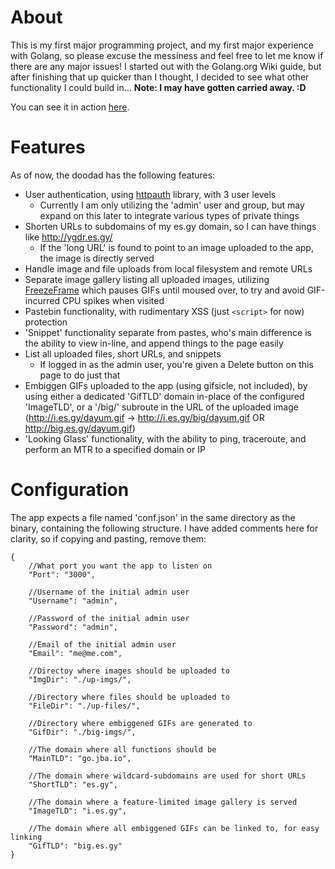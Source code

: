 # About

This is my first major programming project, and my first major experience with Golang, so please excuse the messiness and feel free to let me know if there are any major issues!
I started out with the Golang.org Wiki guide, but after finishing that up quicker than I thought, I decided to see what other functionality I could build in...
**Note: I may have gotten carried away. :D**

You can see it in action [here](http://go.jba.io).

# Features
As of now, the doodad has the following features:
- User authentication, using [httpauth](https://github.com/apexskier/httpauth) library, with 3 user levels
    - Currently I am only utilizing the 'admin' user and group, but may expand on this later to integrate various types of private things
- Shorten URLs to subdomains of my es.gy domain, so I can have things like http://ygdr.es.gy/
    - If the 'long URL' is found to point to an image uploaded to the app, the image is directly served 
- Handle image and file uploads from local filesystem and remote URLs
- Separate image gallery listing all uploaded images, utilizing [FreezeFrame](http://freezeframe.chrisantonellis.com/) which pauses GIFs until moused over, to try and avoid GIF-incurred CPU spikes when visited
- Pastebin functionality, with rudimentary XSS (just `<script>` for now) protection
- 'Snippet' functionality separate from pastes, who's main difference is the ability to view in-line, and append things to the page easily
- List all uploaded files, short URLs, and snippets
    - If logged in as the admin user, you're given a Delete button on this page to do just that
- Embiggen GIFs uploaded to the app (using gifsicle, not included), by using either a dedicated 'GifTLD' domain in-place of the configured 'ImageTLD', or a '/big/' subroute in the URL of the uploaded image (http://i.es.gy/dayum.gif -> http://i.es.gy/big/dayum.gif OR http://big.es.gy/dayum.gif)
- 'Looking Glass' functionality, with the ability to ping, traceroute, and perform an MTR to a specified domain or IP


# Configuration

The app expects a file named 'conf.json' in the same directory as the binary, containing the following structure.
I have added comments here for clarity, so if copying and pasting, remove them: 
```
{
	//What port you want the app to listen on
	"Port": "3000",

	//Username of the initial admin user
    "Username": "admin",

    //Password of the initial admin user
    "Password": "admin",

    //Email of the initial admin user
    "Email": "me@me.com",

    //Directoy where images should be uploaded to
    "ImgDir": "./up-imgs/",

    //Directory where files should be uploaded to
    "FileDir": "./up-files/",

    //Directory where embiggened GIFs are generated to
    "GifDir": "./big-imgs/",

    //The domain where all functions should be
    "MainTLD": "go.jba.io",

    //The domain where wildcard-subdomains are used for short URLs
    "ShortTLD": "es.gy",

    //The domain where a feature-limited image gallery is served
    "ImageTLD": "i.es.gy",

    //The domain where all embiggened GIFs can be linked to, for easy linking
    "GifTLD": "big.es.gy"
}
```